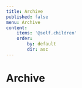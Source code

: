 ```yaml
---
title: Archive
published: false
menu: Archive
content:
    items: '@self.children'
    order:
        by: default
        dir: asc
---
```


<h1>Archive</h1>
